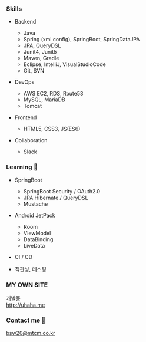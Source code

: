 ### Skills
- Backend
  * Java
  * Spring (xml config), SpringBoot, SpringDataJPA
  * JPA, QueryDSL
  * Junit4, Junit5
  * Maven, Gradle
  * Eclipse, IntelliJ, VisualStudioCode
  * Git, SVN

- DevOps
  * AWS EC2, RDS, Route53
  * MySQL, MariaDB
  * Tomcat

- Frontend
  * HTML5, CSS3, JS(ES6)

- Collaboration
  * Slack

### Learning 🌱
- SpringBoot
  * SpringBoot Security / OAuth2.0
  * JPA Hibernate / QueryDSL
  * Mustache

- Android JetPack
  * Room
  * ViewModel
  * DataBinding
  * LiveData

- CI / CD
- 직관성, 테스팅

### MY OWN SITE
개발중  
http://uhaha.me

### Contact me 📨
bsw20@mtcm.co.kr
